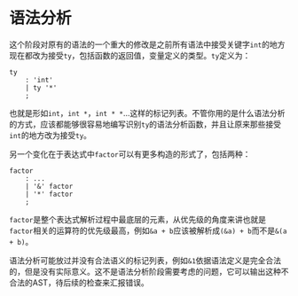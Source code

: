 # 语法分析

这个阶段对原有的语法的一个重大的修改是之前所有语法中接受关键字`int`的地方现在都改为接受`ty`，包括函数的返回值，变量定义的类型。`ty`定义为：

```
ty
    : 'int'
    | ty '*'
    ;
```

也就是形如`int`，`int *`，`int * *`...这样的标记列表。不管你用的是什么语法分析的方式，应该都能够很容易地编写识别`ty`的语法分析函数，并且让原来那些接受`int`的地方改为接受`ty`。

另一个变化在于表达式中`factor`可以有更多构造的形式了，包括两种：

```
factor
    : ...
    | '&' factor
    | '*' factor
    ;
```

`factor`是整个表达式解析过程中最底层的元素，从优先级的角度来讲也就是`factor`相关的运算符的优先级最高，例如`&a + b`应该被解析成`(&a) + b`而不是`&(a + b)`。

语法分析可能放过并没有合法语义的标记列表，例如`&1`依据语法定义是完全合法的，但是没有实际意义。这不是语法分析阶段需要考虑的问题，它可以输出这种不合法的AST，待后续的检查来汇报错误。